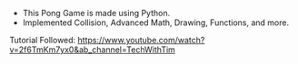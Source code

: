 - This Pong Game is made using Python. 
- Implemented Collision, Advanced Math, Drawing, Functions, and more.

Tutorial Followed: https://www.youtube.com/watch?v=2f6TmKm7yx0&ab_channel=TechWithTim

